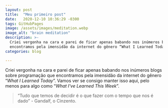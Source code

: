 ```yaml
---
layout: post
title:  "Meu primeiro post"
date:   2020-12-10 10:36:29 -0300
tags: GitHubPages
image: /assets/images/meditation.webp
image_alt: "brain meditation"
description: >-
  Criei vergonha na cara e parei de ficar apenas babando nos inúmeros blogs sobre programação que
  encontramos pela imensidão da internet do gênero “What I Learned Today”.
categories: blog

---
```


Criei vergonha na cara e parei de ficar apenas babando nos inúmeros blogs sobre programação que
encontramos pela imensidão da internet do gênero “*What I Learned Today*”. Vamos ver se
consigo manter isso aqui, pelo menos para algo como “*What I've Learned This Week*”.
<!-- excerpt-end -->

> “Tudo que temos de decidir é o que fazer com o tempo que nos é dado” - Gandalf, o Cinzento.
